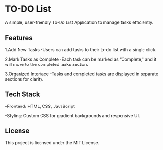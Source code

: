 # TO-DO List
A simple, user-friendly To-Do List Application to manage tasks efficiently.

## Features
1.Add New Tasks
-Users can add tasks to their to-do list with a single click.

2.Mark Tasks as Complete
-Each task can be marked as "Complete," and it will move to the completed tasks section.

3.Organized Interface
-Tasks and completed tasks are displayed in separate sections for clarity.
## Tech Stack
-Frontend: HTML, CSS, JavaScript

-Styling: Custom CSS for gradient backgrounds and responsive UI.

## License
This project is licensed under the MIT License.
